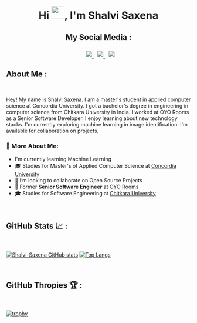 <h1 align="center">Hi <img src="https://media.giphy.com/media/hvRJCLFzcasrR4ia7z/giphy.gif" width="35">, I'm Shalvi Saxena</h1>

<h2 align="center"> My Social Media :
<p align="center">
 <div align="center">
    <a style="margin-left: 10px;"  target="_blank" href="https://github.com/Shalvi-Saxena">
      <img src="https://img.shields.io/badge/-Github-000?style=flat&logo=Github&logoColor=white">
    </a>
    <a style="margin-left: 10px;"  target="_blank" href="https://www.linkedin.com/in/shalvisaxena/">
      <img src="https://img.shields.io/badge/-LinkedIn-blue?style=flat&logo=Linkedin&logoColor=white">
    </a>
    <a style="margin-left: 10px;"  target="_blank" href="mailto:shalvi.saxena97@live.com">
      <img src="https://img.shields.io/badge/-Outlook-0078D4?style=flat&logo=Microsoft-Outlook&logoColor=white">
    </a>
 </div>
</p>

## About Me :
<br>

Hey!
My name is Shalvi Saxena. I am a master's student in applied computer science at Concordia University. I got a bachelor's degree in engineering in computer science from Chitkara University in India. I worked at OYO Rooms as a Senior Software Developer.
I enjoy learning about new technology stacks. I'm currently exploring machine learning in image identification.  I'm available for collaboration on projects.

### 🧐 More About Me:

- I'm currently learning Machine Learning
- 🎓 Studies for Master's of Applied Computer Science at [Concordia University](https://www.concordia.ca/)
- 🤝 I’m looking to collaborate on Open Source Projects
- 🏢 Former **Senior Software Engineer** at [OYO Rooms](https://www.oyorooms.com/us/)
- 🎓 Studies for Software Engineering at [Chitkara University](https://www.chitkara.edu.in/)

<br>

<!-- ## What I am Good at 🧑‍💻 :
<br>

<img src="https://img.icons8.com/color/48/000000/html-5--v1.png"/> <img src="https://img.icons8.com/color/48/000000/css3.png"/> <img src="https://img.icons8.com/color/48/000000/sass.png"/> <img src="https://img.icons8.com/color/48/000000/javascript--v1.png"/> <img src="https://img.icons8.com/office/48/000000/react.png"/> <img src="https://img.icons8.com/color/48/000000/nextjs.png"/>

<img src="https://img.icons8.com/color/48/000000/java-coffee-cup-logo--v1.png"/> <img src="https://img.icons8.com/officel/48/000000/php-logo.png"/> <img src="https://img.icons8.com/fluency/48/000000/laravel.png"/> <img src="https://img.icons8.com/fluency/48/000000/wordpress.png"/>

<img src="https://img.icons8.com/color/48/000000/mysql-logo.png"/> <img src="https://img.icons8.com/color/48/000000/mongodb.png"/> <img src="https://img.icons8.com/color/48/000000/firebase.png"/>

<img src="https://img.icons8.com/color/48/000000/npm.png"/>

<br> -->


## GitHub Stats 📈 :

<br>

<!-- [![GitHub Streak](https://github-readme-streak-stats.herokuapp.com/?user=Shalvi-Saxena&theme=algolia&hide_longest_streak=true&hide_current_streak=true)](https://git.io/streak-stats) -->
[![Shalvi-Saxena GitHub stats](https://github-readme-stats.vercel.app/api?username=Shalvi-Saxena&theme=algolia)](https://github-readme-stats.vercel.app/api?username=Shalvi-Saxena&theme=algolia)
[![Top Langs](https://github-readme-stats.vercel.app/api/top-langs/?username=Shalvi-Saxena&theme=algolia)](https://github.com/Shalvi-Saxena/github-readme-stats)

<br>

## GitHub Thropies 🏆 :

<br>

[![trophy](https://github-profile-trophy.vercel.app/?username=Shalvi-Saxena)](https://github.com/Shalvi-Saxena/github-profile-trophy)

<br>
